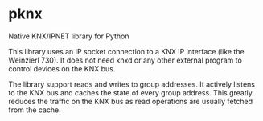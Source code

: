 # pknx
Native KNX/IPNET library for Python

This library uses an IP socket connection to a KNX IP interface (like the Weinzierl 730). It does not need knxd or any
other external program to control devices on the KNX bus. 

The library support reads and writes to group addresses. It actively listens to the KNX bus and caches the state of
every group address. This greatly reduces the traffic on the KNX bus as read operations are usually fetched from the
cache.
